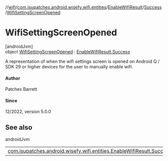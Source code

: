 //[wifi](../../../../../index.md)/[com.isupatches.android.wisefy.wifi.entities](../../../index.md)/[EnableWifiResult](../../index.md)/[Success](../index.md)/[WifiSettingScreenOpened](index.md)

# WifiSettingScreenOpened

[androidJvm]\
object [WifiSettingScreenOpened](index.md) : [EnableWifiResult.Success](../index.md)

A representation of when the wifi settings screen is opened on Android Q / SDK 29 or higher devices for the user to manually enable wifi.

#### Author

Patches Barrett

#### Since

12/2022, version 5.0.0

## See also

androidJvm

| | |
|---|---|
| [com.isupatches.android.wisefy.wifi.entities.EnableWifiResult.Success](../index.md) |  |
